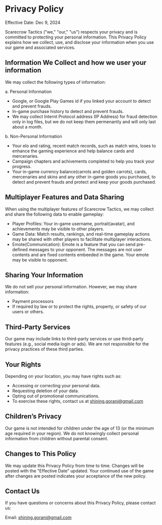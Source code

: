 # Privacy Policy

Effective Date: Dec 9, 2024

Scarecrow Tactics ("we," "our," "us") respects your privacy and is committed to protecting your personal information. This Privacy Policy explains how we collect, use, and disclose your information when you use our game and associated services.

## Information We Collect and how we user your information

We may collect the following types of information:

a. Personal Information
* Google, or Google Play Games id if you linked your account to detect and prevent frauds.
* In-game purchase history to detect and prevent frauds.
* We may collect Internt Protocol address (IP Address) for fraud detection only in log files, but we do not keep them permenantly and will only last about a month.

b. Non-Personal Information
* Your elo and rating, recent match records, such as match wins, loses to enhance the gaming experience and help balance cards and mercenaries.
* Campaign chapters and achivements completed to help you track your progress.
* Your in-game currency balance(carrots and golden carrots), cards, mercenaries and skins and any other in-game goods you purchased, to detect and prevent frauds and protect and keep your goods purchased.

## Multiplayer Features and Data Sharing

When using the multiplayer features of Scarecrow Tactics, we may collect and share the following data to enable gameplay:

* Player Profiles: Your in-game username, portrait(avatar), and achievements may be visible to other players.
* Game Data: Match results, rankings, and real-time gameplay actions may be shared with other players to facilitate multiplayer interactions.
* Emote(Communication): Emote is a feature that you can send pre-defined messages to your opponent. The messages are not user contents and are fixed contents embeeded in the game. Your emote may be visible to opponent.

## Sharing Your Information

We do not sell your personal information. However, we may share information:

* Payment processors
* If required by law or to protect the rights, property, or safety of our users or others.

## Third-Party Services

Our game may include links to third-party services or use third-party features (e.g., social media login or ads). We are not responsible for the privacy practices of these third parties.

## Your Rights
Depending on your location, you may have rights such as:

* Accessing or correcting your personal data.
* Requesting deletion of your data.
* Opting out of promotional communications.
* To exercise these rights, contact us at shining.gorani@gmail.com

## Children’s Privacy

Our game is not intended for children under the age of 13 (or the minimum age required in your region). We do not knowingly collect personal information from children without parental consent.

## Changes to This Policy

We may update this Privacy Policy from time to time. Changes will be posted with the "Effective Date" updated. Your continued use of the game after changes are posted indicates your acceptance of the new policy.

## Contact Us
If you have questions or concerns about this Privacy Policy, please contact us:

Email: shining.gorani@gmail.com


